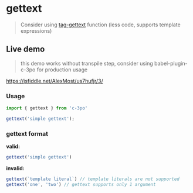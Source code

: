 # gettext

> Consider using [tag-gettext](/tag-gettext--t-.md) function \(less code, supports template expressions\)

## Live demo
> this demo works without transpile step, consider using babel-plugin-c-3po for production usage

https://jsfiddle.net/AlexMost/us7hufjr/3/

### Usage

```js
import { gettext } from 'c-3po'

gettext('simple gettext');
```

### gettext format

**valid:**

```js
gettext('simple gettext')
```

**invalid:**

```js
gettext(`template literal`) // template literals are not supported
gettext('one', 'two') // gettext supports only 1 argument
```



